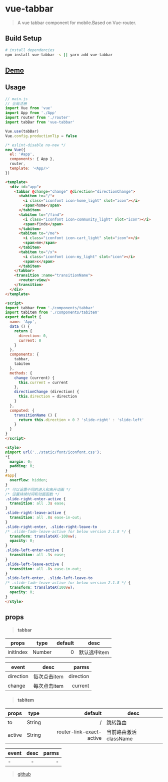 # vue-tabbar

> A vue tabbar component for mobile.Based on Vue-router.

## Build Setup

``` bash
# install dependencies
npm install vue-tabbar -s || yarn add vue-tabbar
```
## [Demo](https://alexlees.github.io/vue-tabbar/demo/)

## Usage
```javascript
// main.js
// 全局注册
import Vue from 'vue'
import App from './App'
import router from './router'
import tabBar from 'vue-tabbar'

Vue.use(tabBar)
Vue.config.productionTip = false

/* eslint-disable no-new */
new Vue({
  el: '#app',
  components: { App },
  router,
  template: '<App/>'
})

```

```html
<template>
  <div id="app">
    <tabbar @change="change" @direction="directionChange">
      <tabitem to="/">
        <i class="iconfont icon-home_light" slot="icon"></i>
        <span>home</span>
      </tabitem>
      <tabitem to="/find">
        <i class="iconfont icon-community_light" slot="icon"></i>
        <span>finde</span>
      </tabitem>
      <tabitem to="/me">
        <i class="iconfont icon-cart_light" slot="icon"></i>
        <span>me</span>
      </tabitem>
      <tabitem to="/x">
        <i class="iconfont icon-my_light" slot="icon"></i>
        <span>x</span>
      </tabitem>
    </tabbar>
    <transition :name="transitionName">
      <router-view/>
    </transition>
  </div>
</template>

<script>
import tabbar from './components/tabbar'
import tabitem from './components/tabitem'
export default {
  name: 'App',
  data () {
    return {
      direction: 0,
      current: 0
    }
  },
  components: {
    tabbar,
    tabitem
  },
  methods: {
    change (current) {
      this.current = current
    },
    directionChange (direction) {
      this.direction = direction
    }
  },
  computed: {
    transitionName () {
      return this.direction > 0 ? 'slide-right' : 'slide-left'
    }
  }
}
</script>

<style>
@import url('../static/font/iconfont.css');
*{
  margin: 0;
  padding: 0;
}
#app{
  overflow: hidden;
}
/* 可以设置不同的进入和离开动画 */
/* 设置持续时间和动画函数 */
.slide-right-enter-active {
  transition: all .3s ease;
}
.slide-right-leave-active {
  transition: all .8s ease-in-out;
}
.slide-right-enter, .slide-right-leave-to
/* .slide-fade-leave-active for below version 2.1.8 */ {
  transform: translateX(-100vw);
  opacity: 0;
}
.slide-left-enter-active {
  transition: all .3s ease;
}
.slide-left-leave-active {
  transition: all .8s ease-in-out;
}
.slide-left-enter, .slide-left-leave-to
/* .slide-fade-leave-active for below version 2.1.8 */ {
  transform: translateX(100vw);
  opacity: 0;
}
</style>

```
## props
> #### tabbar
|  props  |  type  |  default |  desc |
| - | :-: | -: | - |
|  initIndex  |  Number  |  0 |  默认选中item  |

|  event  |  desc  |  parms |
| - | :-: | -: |
|  direction  |  每次点击item   |  direction |
|  change  |  每次点击item  |  current |


> #### tabitem
|  props  |  type  |  default |  desc |
| - | :-: | -: | - |
|  to  |  String  |  / | 跳转路由 |
|  active  |  String  |  router-link-exact-active | 当前路由激活className  |

|  event  |  desc  |  parms |
| - | :-: | -: |
|  -  |  -  |  - |

> [github](https://github.com/alexlees)

